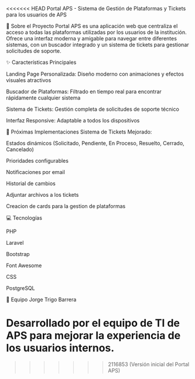 <<<<<<< HEAD
Portal APS - Sistema de Gestión de Plataformas y Tickets para los usuarios de APS


🚀 Sobre el Proyecto
Portal APS es una aplicación web que centraliza el acceso a todas las plataformas utilizadas por los usuarios de la institución. 
Ofrece una interfaz moderna y amigable para navegar entre diferentes sistemas, con un buscador integrado y un sistema de tickets para gestionar solicitudes de soporte.


✨ Características Principales


Landing Page Personalizada: Diseño moderno con animaciones y efectos visuales atractivos

Buscador de Plataformas: Filtrado en tiempo real para encontrar rápidamente cualquier sistema

Sistema de Tickets: Gestión completa de solicitudes de soporte técnico

Interfaz Responsive: Adaptable a todos los dispositivos


🎯 Próximas Implementaciones
Sistema de Tickets Mejorado:

Estados dinámicos (Solicitado, Pendiente, En Proceso, Resuelto, Cerrado, Cancelado)

Prioridades configurables

Notificaciones por email

Historial de cambios

Adjuntar archivos a los tickets

Creacion de cards para la gestion de plataformas



💻 Tecnologías

PHP

Laravel

Bootstrap

Font Awesome

CSS

PostgreSQL

👥 Equipo
Jorge Trigo Barrera

Desarrollado por el equipo de TI de APS para mejorar la experiencia de los usuarios internos.
=======
>>>>>>> 2116853 (Versión inicial del Portal APS)
